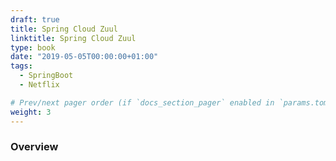 ```yaml
---
draft: true
title: Spring Cloud Zuul
linktitle: Spring Cloud Zuul
type: book
date: "2019-05-05T00:00:00+01:00"
tags:
  - SpringBoot
  - Netflix

# Prev/next pager order (if `docs_section_pager` enabled in `params.toml`)
weight: 3
---
```


<!--more-->

### Overview
